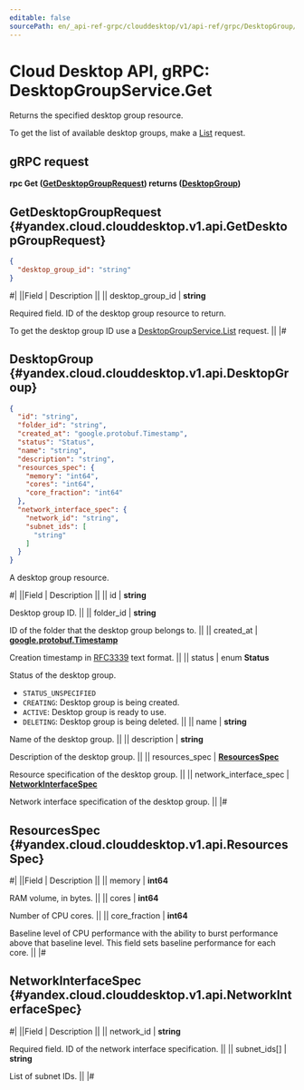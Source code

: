 ```yaml
---
editable: false
sourcePath: en/_api-ref-grpc/clouddesktop/v1/api-ref/grpc/DesktopGroup/get.md
---
```


# Cloud Desktop API, gRPC: DesktopGroupService.Get

Returns the specified desktop group resource.

To get the list of available desktop groups, make a [List](/docs/cloud-desktop/api-ref/grpc/DesktopGroup/list#List) request.

## gRPC request

**rpc Get ([GetDesktopGroupRequest](#yandex.cloud.clouddesktop.v1.api.GetDesktopGroupRequest)) returns ([DesktopGroup](#yandex.cloud.clouddesktop.v1.api.DesktopGroup))**

## GetDesktopGroupRequest {#yandex.cloud.clouddesktop.v1.api.GetDesktopGroupRequest}

```json
{
  "desktop_group_id": "string"
}
```

#|
||Field | Description ||
|| desktop_group_id | **string**

Required field. ID of the desktop group resource to return.

To get the desktop group ID use a [DesktopGroupService.List](/docs/cloud-desktop/api-ref/grpc/DesktopGroup/list#List) request. ||
|#

## DesktopGroup {#yandex.cloud.clouddesktop.v1.api.DesktopGroup}

```json
{
  "id": "string",
  "folder_id": "string",
  "created_at": "google.protobuf.Timestamp",
  "status": "Status",
  "name": "string",
  "description": "string",
  "resources_spec": {
    "memory": "int64",
    "cores": "int64",
    "core_fraction": "int64"
  },
  "network_interface_spec": {
    "network_id": "string",
    "subnet_ids": [
      "string"
    ]
  }
}
```

A desktop group resource.

#|
||Field | Description ||
|| id | **string**

Desktop group ID. ||
|| folder_id | **string**

ID of the folder that the desktop group belongs to. ||
|| created_at | **[google.protobuf.Timestamp](https://developers.google.com/protocol-buffers/docs/reference/google.protobuf#timestamp)**

Creation timestamp in [RFC3339](https://www.ietf.org/rfc/rfc3339.txt) text format. ||
|| status | enum **Status**

Status of the desktop group.

- `STATUS_UNSPECIFIED`
- `CREATING`: Desktop group is being created.
- `ACTIVE`: Desktop group is ready to use.
- `DELETING`: Desktop group is being deleted. ||
|| name | **string**

Name of the desktop group. ||
|| description | **string**

Description of the desktop group. ||
|| resources_spec | **[ResourcesSpec](#yandex.cloud.clouddesktop.v1.api.ResourcesSpec)**

Resource specification of the desktop group. ||
|| network_interface_spec | **[NetworkInterfaceSpec](#yandex.cloud.clouddesktop.v1.api.NetworkInterfaceSpec)**

Network interface specification of the desktop group. ||
|#

## ResourcesSpec {#yandex.cloud.clouddesktop.v1.api.ResourcesSpec}

#|
||Field | Description ||
|| memory | **int64**

RAM volume, in bytes. ||
|| cores | **int64**

Number of CPU cores. ||
|| core_fraction | **int64**

Baseline level of CPU performance with the ability to burst performance above that baseline level.
This field sets baseline performance for each core. ||
|#

## NetworkInterfaceSpec {#yandex.cloud.clouddesktop.v1.api.NetworkInterfaceSpec}

#|
||Field | Description ||
|| network_id | **string**

Required field. ID of the network interface specification. ||
|| subnet_ids[] | **string**

List of subnet IDs. ||
|#